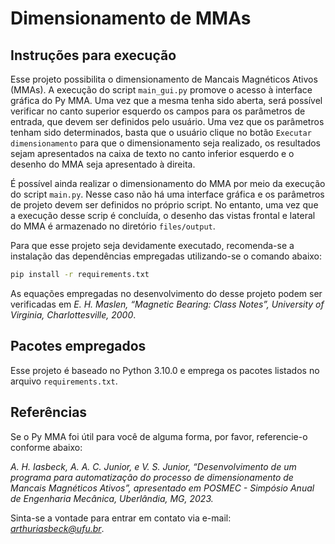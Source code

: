 # Dimensionamento de MMAs

## Instruções para execução

Esse projeto possibilita o dimensionamento de Mancais Magnéticos Ativos (MMAs). A execução do script `main_gui.py` promove o acesso à interface gráfica do Py MMA. Uma vez que a mesma tenha sido aberta, será possível verificar no canto superior esquerdo os campos para os parâmetros de entrada, que devem ser definidos pelo usuário. Uma vez que os parâmetros tenham sido determinados, basta que o usuário clique no botão `Executar dimensionamento` para que o dimensionamento seja realizado, os resultados sejam apresentados na caixa de texto no canto inferior esquerdo e o desenho do MMA seja apresentado à direita. 

É possível ainda realizar o dimensionamento do MMA por meio da execução do script `main.py`. Nesse caso não há uma interface gráfica e os parâmetros de projeto devem ser definidos no próprio script. No entanto, uma vez que a execução desse scrip é concluída, o desenho das vistas frontal e lateral do MMA é armazenado no diretório `files/output`. 

Para que esse projeto seja devidamente executado, recomenda-se a instalação das dependências empregadas utilizando-se o comando abaixo:

```bash
pip install -r requirements.txt
```

As equações empregadas no desenvolvimento do desse projeto podem ser verificadas em *E. H. Maslen, “Magnetic Bearing: Class Notes”, University of Virginia, Charlottesville, 2000*.

## Pacotes empregados
Esse projeto é baseado no Python 3.10.0 e emprega os pacotes listados no arquivo `requirements.txt`.

## Referências

Se o Py MMA foi útil para você de alguma forma, por favor, referencie-o conforme abaixo: 

*A. H. Iasbeck, A. A. C. Junior, e V. S. Junior, “Desenvolvimento de um programa para automatização do processo de dimensionamento de Mancais Magnéticos Ativos”, apresentado em POSMEC - Simpósio Anual de Engenharia Mecânica, Uberlândia, MG, 2023.*

Sinta-se a vontade para entrar em contato via e-mail: *arthuriasbeck@ufu.br*.